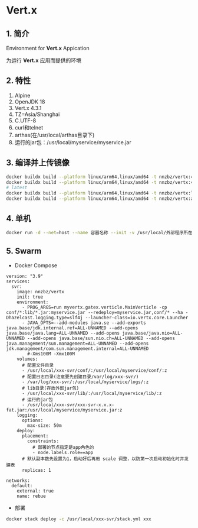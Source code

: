 # Vert.x

## 1. 简介

Environment for **Vert.x** Appication

为运行 **Vert.x** 应用而提供的环境

## 2. 特性

1. Alpine
2. OpenJDK 18
3. Vert.x 4.3.1
4. TZ=Asia/Shanghai
5. C.UTF-8
6. curl和telnet
7. arthas(在/usr/local/arthas目录下)
8. 运行的jar包：/usr/local/myservice/myservice.jar

## 3. 编译并上传镜像

```sh
docker buildx build --platform linux/arm64,linux/amd64 -t nnzbz/vertx:4.3.1 --build-arg VERSION=4.3.1 --build-arg JDK_VERSION=18 . --push
docker buildx build --platform linux/arm64,linux/amd64 -t nnzbz/vertx:4.3.1-alpine --build-arg VERSION=4.3.1 --build-arg JDK_VERSION=alpine . --push
# latest
docker buildx build --platform linux/arm64,linux/amd64 -t nnzbz/vertx:latest --build-arg VERSION=4.3.1 --build-arg JDK_VERSION=18 . --push
docker buildx build --platform linux/arm64,linux/amd64 -t nnzbz/vertx:alpine --build-arg VERSION=4.3.1 --build-arg JDK_VERSION=alpine . --push
```

## 4. 单机

```sh
docker run -d --net=host --name 容器名称 --init -v /usr/local/外部程序所在目录:/usr/local/myservice --restart=always nnzbz/vertx
```

## 5. Swarm

- Docker Compose

```yaml{.line-numbers}
version: "3.9"
services:
  svr:
    image: nnzbz/vertx
    init: true
    environment:
      - PROG_ARGS=run myvertx.gatex.verticle.MainVerticle -cp conf/*:lib/*.jar:myservice.jar --redeploy=myservice.jar,conf/* --ha -Dhazelcast.logging.type=slf4j --launcher-class=io.vertx.core.Launcher
      - JAVA_OPTS=--add-modules java.se --add-exports java.base/jdk.internal.ref=ALL-UNNAMED --add-opens java.base/java.lang=ALL-UNNAMED --add-opens java.base/java.nio=ALL-UNNAMED --add-opens java.base/sun.nio.ch=ALL-UNNAMED --add-opens java.management/sun.management=ALL-UNNAMED --add-opens jdk.management/com.sun.management.internal=ALL-UNNAMED
        #-Xms100M -Xmx100M
    volumes:
      # 配置文件目录
      - /usr/local/xxx-svr/conf/:/usr/local/myservice/conf/:z
      # 配置日志目录(注意要先创建目录/var/log/xxx-svr/)
      - /var/log/xxx-svr/:/usr/local/myservice/logs/:z
      # lib目录(存放外部jar包)
      - /usr/local/xxx-svr/lib/:/usr/local/myservice/lib/:z
      # 运行的jar包
      - /usr/local/xxx-svr/xxx-svr-x.x.x-fat.jar:/usr/local/myservice/myservice.jar:z
    logging:
      options:
        max-size: 50m
    deploy:
      placement:
        constraints:
          # 部署的节点指定是app角色的
          - node.labels.role==app
      # 默认副本数先设置为1，启动好后再用 scale 调整，以防第一次启动初始化时并发建表
      replicas: 1

networks:
  default:
    external: true
    name: rebue
```

- 部署

```sh
docker stack deploy -c /usr/local/xxx-svr/stack.yml xxx
```
